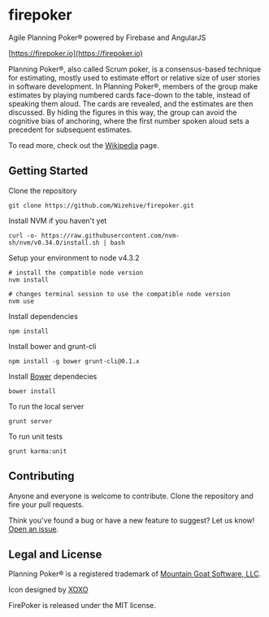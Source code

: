 # firepoker


Agile Planning Poker® powered by Firebase and AngularJS

[https://firepoker.io](https://firepoker.io)

Planning Poker®, also called Scrum poker, is a consensus-based technique for estimating, mostly used to estimate effort or relative size of user stories in software development. In Planning Poker®, members of the group make estimates by playing numbered cards face-down to the table, instead of speaking them aloud. The cards are revealed, and the estimates are then discussed. By hiding the figures in this way, the group can avoid the cognitive bias of anchoring, where the first number spoken aloud sets a precedent for subsequent estimates.

To read more, check out the [Wikipedia](https://en.wikipedia.org/wiki/Planning_poker) page.

## Getting Started

Clone the repository

```
git clone https://github.com/Wizehive/firepoker.git
```

Install NVM if you haven't yet

```
curl -o- https://raw.githubusercontent.com/nvm-sh/nvm/v0.34.0/install.sh | bash
```

Setup your environment to node v4.3.2

```
# install the compatible node version
nvm install

# changes terminal session to use the compatible node version
nvm use
```

Install dependencies

```
npm install
```

Install bower and grunt-cli

```
npm install -g bower grunt-cli@0.1.x
```

Install [Bower](https://github.com/bower/bower) dependecies

```
bower install
```

To run the local server

```
grunt server
```

To run unit tests

```
grunt karma:unit
```

## Contributing

Anyone and everyone is welcome to contribute. Clone the repository and fire your pull requests.

Think you've found a bug or have a new feature to suggest? Let us know! [Open an issue](https://github.com/Wizehive/firepoker/issues).

## Legal and License

Planning Poker® is a registered trademark of [Mountain Goat Software, LLC](https://www.mountaingoatsoftware.com/).

Icon designed by [XOXO](https://thenounproject.com/xoxo/)

FirePoker is released under the MIT license.
